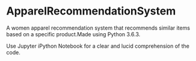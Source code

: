 # ApparelRecommendationSystem
A women apparel recommendation system that recommends similar items based on a specific product.Made using Python 3.6.3.

Use Jupyter iPython Notebook for a clear and lucid comprehension of the code.
